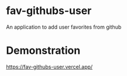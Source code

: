 # fav-githubs-user
 An application to add user favorites from github

# Demonstration
https://fav-githubs-user.vercel.app/
